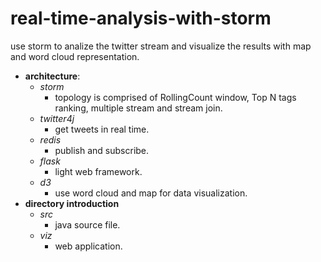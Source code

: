 # real-time-analysis-with-storm
use storm to analize the twitter stream and visualize the results with map and word cloud representation.
* **architecture**: 
  * *storm*
    * topology is comprised of RollingCount window, Top N tags ranking, multiple stream and stream join. 
  * *twitter4j*
    * get tweets in real time.
  * *redis*
    * publish and subscribe.
  * *flask*
    * light web framework.
  * *d3*
    * use word cloud and map for data visualization.
* **directory introduction**
  * *src*
    * java source file.
  * *viz*
    * web application.
